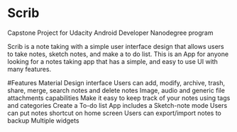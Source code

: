 # Scrib
Capstone Project for Udacity Android Developer Nanodegree program


Scrib is a note taking with a simple user interface design that allows users to take notes, sketch notes, and make a to do list. 
This is an App for anyone looking for a notes taking app that has a simple, and easy to use UI with many features.


#Features
Material Design interface 
Users can add, modify, archive, trash, share, merge, search notes and delete notes
Image, audio and generic file attachments capabilities
Make it easy to keep track of your notes using tags and categories
Create a To-do list
App includes a Sketch-note mode
Users can put notes shortcut on home screen
Users can export/import notes to backup
Multiple widgets

